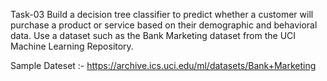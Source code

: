 Task-03
Build a decision tree classifier to predict whether a customer will purchase a product or service based on their demographic and behavioral data. Use a dataset such as the Bank Marketing dataset from the UCI Machine Learning Repository.

Sample Dateset :-
https://archive.ics.uci.edu/ml/datasets/Bank+Marketing
